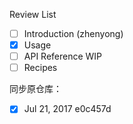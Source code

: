 Review List
- [ ] Introduction (zhenyong)
- [x] Usage
- [ ] API Reference WIP
- [ ] Recipes

同步原仓库：
- [x] Jul 21, 2017 e0c457d